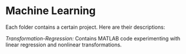 # Machine Learning

Each folder contains a certain project. Here are their descriptions:


*Transformation-Regression:*
  Contains MATLAB code experimenting with linear regression and nonlinear transformations.
